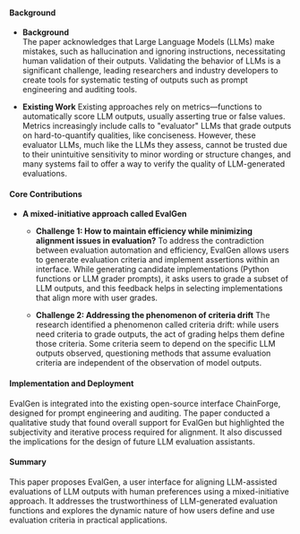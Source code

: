 #### Background
- **Background**       
The paper acknowledges that Large Language Models (LLMs) make mistakes, such as hallucination and ignoring instructions, necessitating human validation of their outputs. Validating the behavior of LLMs is a significant challenge, leading researchers and industry developers to create tools for systematic testing of outputs such as prompt engineering and auditing tools.

- **Existing Work**
Existing approaches rely on metrics—functions to automatically score LLM outputs, usually asserting true or false values. Metrics increasingly include calls to "evaluator" LLMs that grade outputs on hard-to-quantify qualities, like conciseness. However, these evaluator LLMs, much like the LLMs they assess, cannot be trusted due to their unintuitive sensitivity to minor wording or structure changes, and many systems fail to offer a way to verify the quality of LLM-generated evaluations.

#### Core Contributions
  - **A mixed-initiative approach called EvalGen**
      - **Challenge 1: How to maintain efficiency while minimizing alignment issues in evaluation?**
        To address the contradiction between evaluation automation and efficiency, EvalGen allows users to generate evaluation criteria and implement assertions within an interface. While generating candidate implementations (Python functions or LLM grader prompts), it asks users to grade a subset of LLM outputs, and this feedback helps in selecting implementations that align more with user grades.

      - **Challenge 2: Addressing the phenomenon of criteria drift**
        The research identified a phenomenon called criteria drift: while users need criteria to grade outputs, the act of grading helps them define those criteria. Some criteria seem to depend on the specific LLM outputs observed, questioning methods that assume evaluation criteria are independent of the observation of model outputs.

#### Implementation and Deployment
EvalGen is integrated into the existing open-source interface ChainForge, designed for prompt engineering and auditing. The paper conducted a qualitative study that found overall support for EvalGen but highlighted the subjectivity and iterative process required for alignment. It also discussed the implications for the design of future LLM evaluation assistants.

#### Summary
This paper proposes EvalGen, a user interface for aligning LLM-assisted evaluations of LLM outputs with human preferences using a mixed-initiative approach. It addresses the trustworthiness of LLM-generated evaluation functions and explores the dynamic nature of how users define and use evaluation criteria in practical applications.